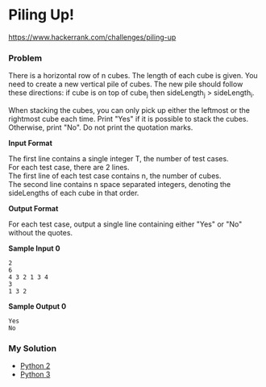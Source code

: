 # Piling Up!

https://www.hackerrank.com/challenges/piling-up

### Problem

There is a horizontal row of n cubes. 
The length of each cube is given. 
You need to create a new vertical pile of cubes. 
The new pile should follow these directions: if cube is on top of cube<sub>j</sub> then sideLength<sub>j</sub> > sideLength<sub>i</sub>.  

When stacking the cubes, you can only pick up either the leftmost or the rightmost cube each time. 
Print "Yes" if it is possible to stack the cubes. 
Otherwise, print "No". Do not print the quotation marks.

**Input Format**

The first line contains a single integer T, the number of test cases.  
For each test case, there are 2 lines.  
The first line of each test case contains n, the number of cubes.  
The second line contains n space separated integers, denoting the sideLengths of each cube in that order.

**Output Format**

For each test case, output a single line containing either "Yes" or "No" without the quotes.

**Sample Input 0**

```
2
6
4 3 2 1 3 4
3
1 3 2
```

**Sample Output 0**

```
Yes
No
```

### My Solution

- [Python 2](python2.py)
- [Python 3](python3.py)